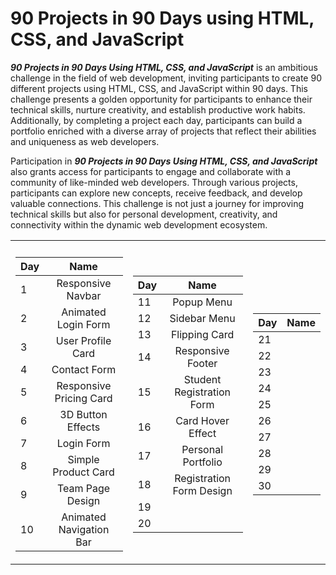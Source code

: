 # 90 Projects in 90 Days using HTML, CSS, and JavaScript

***90 Projects in 90 Days Using HTML, CSS, and JavaScript*** is an ambitious challenge in the field of web development, inviting participants to create 90 different projects using HTML, CSS, and JavaScript within 90 days. This challenge presents a golden opportunity for participants to enhance their technical skills, nurture creativity, and establish productive work habits. Additionally, by completing a project each day, participants can build a portfolio enriched with a diverse array of projects that reflect their abilities and uniqueness as web developers.

Participation in ***90 Projects in 90 Days Using HTML, CSS, and JavaScript*** also grants access for participants to engage and collaborate with a community of like-minded web developers. Through various projects, participants can explore new concepts, receive feedback, and develop valuable connections. This challenge is not just a journey for improving technical skills but also for personal development, creativity, and connectivity within the dynamic web development ecosystem.

<table>
  <tr><th></th><th></th></tr>
  <tr><td>

| Day |                Name             |
| --- | :-----------------------------: |
| 1   |     Responsive Navbar           |
| 2   |     Animated Login Form         |
| 3   |     User Profile Card           |
| 4   |     Contact Form                |
| 5   |     Responsive Pricing Card     |
| 6   |     3D Button Effects           |
| 7   |     Login Form                  |
| 8   |     Simple Product Card         |
| 9   |     Team Page Design            |
| 10  |     Animated Navigation Bar     |

 </td><td>
    
| Day |                Name             |
| --- | :-----------------------------: |
| 11  |     Popup Menu                  |
| 12  |     Sidebar Menu                |
| 13  |     Flipping Card               |
| 14  |     Responsive Footer           |
| 15  |     Student Registration Form   |
| 16  |     Card Hover Effect           |
| 17  |     Personal Portfolio          |
| 18  |     Registration Form Design    |
| 19  |                                 |
| 20  |                                 |
    
 </td><td>

| Day |                Name             |
| --- | :-----------------------------: |    
| 21  |                                 |
| 22  |                                 |
| 23  |                                 |
| 24  |                                 |
| 25  |                                 |
| 26  |                                 |
| 27  |                                 |
| 28  |                                 |
| 29  |                                 |
| 30  |                                 |
</td></tr></table>

